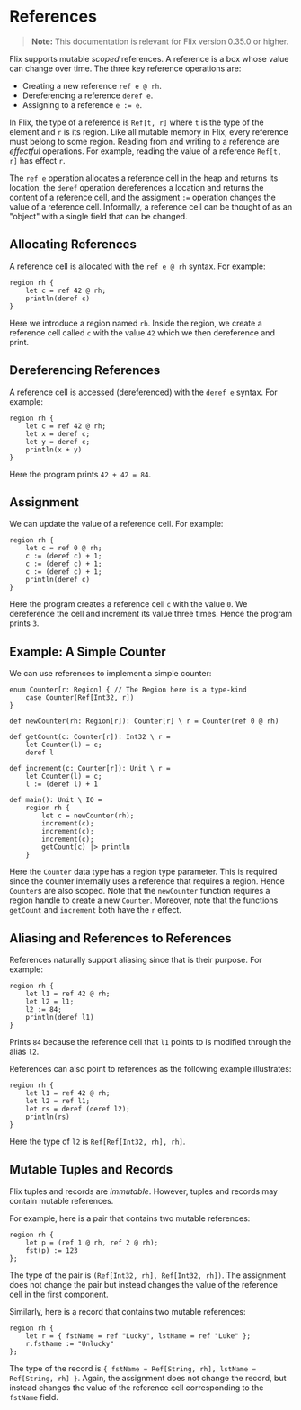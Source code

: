 # References

> **Note:** This documentation is relevant for Flix version 0.35.0 or higher.

Flix supports mutable _scoped_ references. A reference is a box whose value can
change over time. The three key reference operations are:

- Creating a new reference `ref e @ rh`.
- Dereferencing a reference `deref e`.
- Assigning to a reference `e := e`.

In Flix, the type of a reference is `Ref[t, r]` where `t` is the type of the
element and `r` is its region. Like all mutable memory in Flix, every reference
must belong to some region. Reading from and writing to a reference are
_effectful_ operations. For example, reading the value of a reference `Ref[t,
r]` has effect `r`.

The `ref e` operation allocates a reference cell in the heap and returns its
location, the `deref` operation dereferences a location and returns the content
of a reference cell, and the assigment `:=` operation changes the value of a
reference cell. Informally, a reference cell can be thought of as an "object"
with a single field that can be changed.

## Allocating References

A reference cell is allocated with the `ref e @ rh` syntax. For example:

```flix
region rh {
    let c = ref 42 @ rh;
    println(deref c)
}
```

Here we introduce a region named `rh`. Inside the region, we create a reference
cell called `c` with the value `42` which we then dereference and print. 

## Dereferencing References

A reference cell is accessed (dereferenced) with the `deref e` syntax. For example:

```flix
region rh {
    let c = ref 42 @ rh;
    let x = deref c;
    let y = deref c;
    println(x + y)
}
```

Here the program prints `42 + 42 = 84`.

## Assignment

We can update the value of a reference cell. For example:

```flix
region rh {
    let c = ref 0 @ rh;
    c := (deref c) + 1;
    c := (deref c) + 1;
    c := (deref c) + 1;
    println(deref c)
}
```

Here the program creates a reference cell `c` with the value `0`. We dereference
the cell and increment its value three times. Hence the program prints `3`.

## Example: A Simple Counter

We can use references to implement a simple counter:

```flix
enum Counter[r: Region] { // The Region here is a type-kind
    case Counter(Ref[Int32, r])
}

def newCounter(rh: Region[r]): Counter[r] \ r = Counter(ref 0 @ rh)

def getCount(c: Counter[r]): Int32 \ r =
    let Counter(l) = c;
    deref l

def increment(c: Counter[r]): Unit \ r =
    let Counter(l) = c;
    l := (deref l) + 1

def main(): Unit \ IO =
    region rh {
        let c = newCounter(rh);
        increment(c);
        increment(c);
        increment(c);
        getCount(c) |> println
    }
```

Here the `Counter` data type has a region type parameter. This is required since
the counter internally uses a reference that requires a region. Hence `Counter`s
are also scoped. Note that the `newCounter` function requires a region handle to
create a new `Counter`. Moreover, note that the functions `getCount` and
`increment` both have the `r` effect. 

## Aliasing and References to References

References naturally support aliasing since that is their purpose. For example:

```flix
region rh {
    let l1 = ref 42 @ rh;
    let l2 = l1;
    l2 := 84;
    println(deref l1)
}
```

Prints `84` because the reference cell that `l1` points to is modified through
the alias `l2`.

References can also point to references as the following example illustrates:

```flix
region rh {
    let l1 = ref 42 @ rh;
    let l2 = ref l1;
    let rs = deref (deref l2);
    println(rs)
}
```

Here the type of `l2` is `Ref[Ref[Int32, rh], rh]`. 

## Mutable Tuples and Records

Flix tuples and records are _immutable_. However, tuples and records may contain
mutable references.

For example, here is a pair that contains two mutable references:

```flix
region rh {
    let p = (ref 1 @ rh, ref 2 @ rh);
    fst(p) := 123
};
```

The type of the pair is `(Ref[Int32, rh], Ref[Int32, rh])`. The assignment does
not change the pair but instead changes the value of the reference cell in the
first component.

Similarly, here is a record that contains two mutable references:

```flix
region rh {
    let r = { fstName = ref "Lucky", lstName = ref "Luke" };
    r.fstName := "Unlucky"
};
```

The type of the record is `{ fstName = Ref[String, rh], lstName = Ref[String,
rh] }`. Again, the assignment does not change the record, but instead changes
the value of the reference cell corresponding to the `fstName` field.
